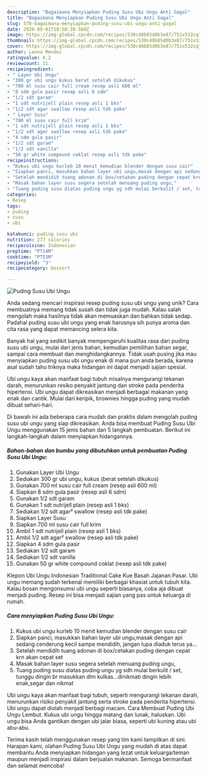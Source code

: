 ```yaml
---
description: "Bagaimana Menyiapkan Puding Susu Ubi Ungu Anti Gagal"
title: "Bagaimana Menyiapkan Puding Susu Ubi Ungu Anti Gagal"
slug: 570-bagaimana-menyiapkan-puding-susu-ubi-ungu-anti-gagal
date: 2020-09-01T18:58:39.560Z
image: https://img-global.cpcdn.com/recipes/530c40b85d0b3e87/751x532cq70/puding-susu-ubi-ungu-foto-resep-utama.jpg
thumbnail: https://img-global.cpcdn.com/recipes/530c40b85d0b3e87/751x532cq70/puding-susu-ubi-ungu-foto-resep-utama.jpg
cover: https://img-global.cpcdn.com/recipes/530c40b85d0b3e87/751x532cq70/puding-susu-ubi-ungu-foto-resep-utama.jpg
author: Leona Mendez
ratingvalue: 4.2
reviewcount: 11
recipeingredient:
- " Layer Ubi Ungu"
- "300 gr ubi ungu kukus berat setelah dikukus"
- "700 ml susu cair full cream resep asli 600 ml"
- "8 sdm gula pasir resep asli 6 sdm"
- "1/2 sdt garam"
- "1 sdt nutrijell plain resep asli 1 bks"
- "1/2 sdt agar swallow resep asli tdk pake"
- " Layer Susu"
- "700 ml susu cair full krim"
- "1 sdt nutrijell plain resep asli 1 bks"
- "1/2 sdt agar swallow resep asli tdk pake"
- "4 sdm gula pasir"
- "1/2 sdt garam"
- "1/2 sdt vanilla"
- "50 gr white compound coklat resep asli tdk pake"
recipeinstructions:
- "Kukus ubi ungu kurleb 10 menit kemudian blender dengan susu cair"
- "Siapkan panci, masukkan bahan layer ubi ungu,masak dengan api sedang cenderung kecil sampe mendidih, jangan lupa diaduk terus ya..."
- "Setelah mendidih tuang adonan di box/cetakan puding dengan cepat krn akan cepat set"
- "Masak bahan layer susu segera setelah menuang puding ungu,"
- "Tuang puding susu diatas puding ungu yg sdh mulai berkulit / set, tunggu dingin br masukkan dlm kulkas...dinikmati dingin lebih enak,segar dan nikmat"
categories:
- Resep
tags:
- puding
- susu
- ubi

katakunci: puding susu ubi 
nutrition: 277 calories
recipecuisine: Indonesian
preptime: "PT14M"
cooktime: "PT53M"
recipeyield: "3"
recipecategory: Dessert

---
```



![Puding Susu Ubi Ungu](https://img-global.cpcdn.com/recipes/530c40b85d0b3e87/751x532cq70/puding-susu-ubi-ungu-foto-resep-utama.jpg)

Anda sedang mencari inspirasi resep puding susu ubi ungu yang unik? Cara membuatnya memang tidak susah dan tidak juga mudah. Kalau salah mengolah maka hasilnya tidak akan memuaskan dan bahkan tidak sedap. Padahal puding susu ubi ungu yang enak harusnya sih punya aroma dan cita rasa yang dapat memancing selera kita.

Banyak hal yang sedikit banyak mempengaruhi kualitas rasa dari puding susu ubi ungu, mulai dari jenis bahan, kemudian pemilihan bahan segar, sampai cara membuat dan menghidangkannya. Tidak usah pusing jika mau menyiapkan puding susu ubi ungu enak di mana pun anda berada, karena asal sudah tahu triknya maka hidangan ini dapat menjadi sajian spesial.

Ubi ungu kaya akan manfaat bagi tubuh misalnya mengurangi tekanan darah, menurunkan resiko penyakit jantung dan stroke pada penderita hipertensi. Ubi ungu dapat dikreasikan menjadi berbagai makanan yang enak dan cantik. Mulai dari keripik, brownies hingga puding yang mudah dibuat sehari-hari.


Di bawah ini ada beberapa cara mudah dan praktis dalam mengolah puding susu ubi ungu yang siap dikreasikan. Anda bisa membuat Puding Susu Ubi Ungu menggunakan 15 jenis bahan dan 5 langkah pembuatan. Berikut ini langkah-langkah dalam menyiapkan hidangannya.

<!--inarticleads1-->

##### Bahan-bahan dan bumbu yang dibutuhkan untuk pembuatan Puding Susu Ubi Ungu:

1. Gunakan  Layer Ubi Ungu
1. Sediakan 300 gr ubi ungu, kukus (berat setelah dikukus)
1. Gunakan 700 ml susu cair full cream (resep asli 600 ml)
1. Siapkan 8 sdm gula pasir (resep asli 6 sdm)
1. Gunakan 1/2 sdt garam
1. Gunakan 1 sdt nutrijell plain (resep asli 1 bks)
1. Sediakan 1/2 sdt agar² swallow (resep asli tdk pake)
1. Siapkan  Layer Susu
1. Siapkan 700 ml susu cair full krim
1. Ambil 1 sdt nutrijell plain (resep asli 1 bks)
1. Ambil 1/2 sdt agar² swallow (resep asli tdk pake)
1. Siapkan 4 sdm gula pasir
1. Sediakan 1/2 sdt garam
1. Sediakan 1/2 sdt vanilla
1. Gunakan 50 gr white compound coklat (resep asli tdk pake)


Klepon Ubi Ungu Indonesian Traditional Cake Kue Basah Jajanan Pasar. Ubi ungu memang sudah terkenal memiliki berbagai khasiat untuk tubuh kita. Kalau bosan mengonsumsi ubi ungu seperti biasanya, coba aja dibuat menjadi puding. Resep ini bisa menjadi sajian yang pas untuk keluarga di rumah. 

<!--inarticleads2-->

##### Cara menyiapkan Puding Susu Ubi Ungu:

1. Kukus ubi ungu kurleb 10 menit kemudian blender dengan susu cair
1. Siapkan panci, masukkan bahan layer ubi ungu,masak dengan api sedang cenderung kecil sampe mendidih, jangan lupa diaduk terus ya...
1. Setelah mendidih tuang adonan di box/cetakan puding dengan cepat krn akan cepat set
1. Masak bahan layer susu segera setelah menuang puding ungu,
1. Tuang puding susu diatas puding ungu yg sdh mulai berkulit / set, tunggu dingin br masukkan dlm kulkas...dinikmati dingin lebih enak,segar dan nikmat


Ubi ungu kaya akan manfaat bagi tubuh, seperti mengurangi tekanan darah, menurunkan risiko penyakit jantung serta stroke pada penderita hipertensi. Ubi ungu dapat diolah menjadi berbagi macam. Cara Membuat Puding Ubi Ungu Lembut. Kukus ubi ungu hingga matang dan lunak, haluskan. Ubi ungu bisa Anda gantikan dengan ubi jalar biasa, seperti ubi kuning atau ubi abu-abu. 

Terima kasih telah menggunakan resep yang tim kami tampilkan di sini. Harapan kami, olahan Puding Susu Ubi Ungu yang mudah di atas dapat membantu Anda menyiapkan hidangan yang lezat untuk keluarga/teman maupun menjadi inspirasi dalam berjualan makanan. Semoga bermanfaat dan selamat mencoba!
